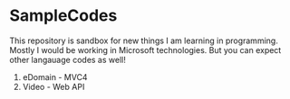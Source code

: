 # SampleCodes

This repository is sandbox for new things I am learning in programming. Mostly I would be working in Microsoft technologies. But you can expect other langauage codes as well!

1. eDomain - MVC4
2. Video - Web API
